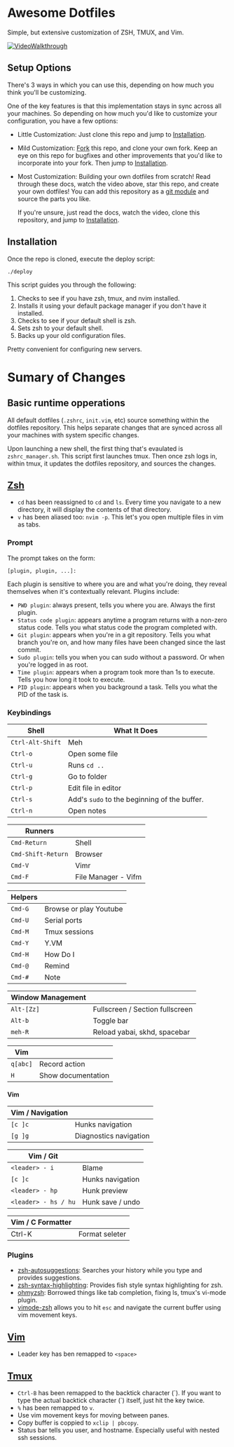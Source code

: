 # Awesome Dotfiles
Simple, but extensive customization of ZSH, TMUX, and Vim.

[![VideoWalkthrough](https://img.youtube.com/vi/UgDz_9i2nwc/0.jpg)](https://www.youtube.com/watch?v=UgDz_9i2nwc)

## Setup Options

There's 3 ways in which you can use this, depending on how much you think you'll be customizing.

One of the key features is that this implementation stays in sync across all your machines. So depending on how much you'd like to customize your configuration, you have a few options:

-   Little Customization: Just clone this repo and jump to [Installation](#installation).
-   Mild Customization: [Fork]() this repo, and clone your own fork. Keep an eye on this repo for bugfixes and other improvements that you'd like to incorporate into your fork. Then jump to [Installation](#installation).
-   Most Customization: Building your own dotfiles from scratch! Read through these docs, watch the video above, star this repo, and create your own dotfiles! You can add this repository as a [git module](https://git-scm.com/book/en/v2/Git-Tools-Submodules) and source the parts you like.

    If you're unsure, just read the docs, watch the video, clone this repository, and jump to [Installation](#installation).

## Installation

Once the repo is cloned, execute the deploy script:

```
./deploy
```

This script guides you through the following:

1. Checks to see if you have zsh, tmux, and nvim installed.
2. Installs it using your default package manager if you don't have it installed.
3. Checks to see if your default shell is zsh.
4. Sets zsh to your default shell.
5. Backs up your old configuration files.

Pretty convenient for configuring new servers.

# Sumary of Changes

## Basic runtime opperations

All default dotfiles (`.zshrc`, `init.vim`, etc) source something within the dotfiles repository. This helps separate changes that are synced across all your machines with system specific changes.

Upon launching a new shell, the first thing that's evaulated is `zshrc_manager.sh`. This script first launches tmux. Then once zsh logs in, within tmux, it updates the dotfiles repository, and sources the changes.

## [Zsh](https://en.wikipedia.org/wiki/Z_shell)

* `cd` has been reassigned to `cd` and `ls`. Every time you navigate to a new directory, it will display the contents of that directory.
* `v` has been aliased too: `nvim -p`. This let's you open multiple files in vim as tabs.

### Prompt

The prompt takes on the form:

```
[plugin, plugin, ...]:
```

Each plugin is sensitive to where you are and what you're doing, they reveal themselves when it's contextually relevant. Plugins include:

* `PWD plugin`: always present, tells you where you are. Always the first plugin.
* `Status code plugin`: appears anytime a program returns with a non-zero status code. Tells you what status code the program completed with.
* `Git plugin`: appears when you're in a git repository. Tells you what branch you're on, and how many files have been changed since the last commit.
* `Sudo plugin`: tells you when you can sudo without a password. Or when you're logged in as root.
* `Time plugin`: appears when a program took more than 1s to execute. Tells you how long it took to execute.
* `PID plugin`: appears when you background a task. Tells you what the PID of the task is.

### Keybindings

| Shell              | What It Does                                               |
| ------------------ | ---------------------------------------------------------- |
| `Ctrl-Alt-Shift`   | Meh                                                        |
| `Ctrl-o`           | Open some file                                             |
| `Ctrl-u`           | Runs `cd ..`                                               |
| `Ctrl-g`           | Go to folder                                               |
| `Ctrl-p`           | Edit file in editor                                        |
| `Ctrl-s`           | Add's `sudo` to the beginning of the buffer.               |
| `Ctrl-n`           | Open notes                                                 |

| Runners             |                                                           |
| --------------------| ----------------------------------------------------------|
| `Cmd-Return`        | Shell                                                     |
| `Cmd-Shift-Return`  | Browser                                                   |
| `Cmd-V`             | Vimr                                                      |
| `Cmd-F`             | File Manager - Vifm                                       |

| Helpers            |                                                            |
| -------------------| ---------------------------------------------------------- |
| `Cmd-G`            | Browse or play Youtube                                     |
| `Cmd-U`            | Serial ports                                               |
| `Cmd-M`            | Tmux sessions                                              |
| `Cmd-Y`            | Y.VM                                                       |
| `Cmd-H`            | How Do I                                                   |
| `Cmd-@`            | Remind                                                     |
| `Cmd-#`            | Note                                                       |

| Window Management  |                                                            |
| -------------------| ---------------------------------------------------------- |
| `Alt-[Zz]`         | Fullscreen / Section fullscreen                            |
| `Alt-b`            | Toggle bar                                                 |
| `meh-R`            | Reload yabai, skhd, spacebar                               |

| Vim                |                                                            |
| -------------------| ---------------------------------------------------------- |
| `q[abc]`           | Record action                                              |
| `H`                | Show documentation                                         |

#### Vim
| Vim / Navigation   |                                                            |
| -------------------| ---------------------------------------------------------- |
| `[c ]c`            | Hunks navigation                                          |
| `[g ]g`            | Diagnostics navigation                                    |

| Vim / Git            |                                                          |
| ---------------------| ---------------------------------------------------------|
| `<leader> - i`       | Blame                                                    |
| `[c ]c`              | Hunks navigation                                         |
| `<leader> - hp`      | Hunk preview                                             |
| `<leader> - hs / hu` | Hunk save / undo                                         |

| Vim / C Formatter  |                                                            |
| -------------------| ---------------------------------------------------------- |
| Ctrl-K             | Format seleter                                             |

### Plugins
* [zsh-autosuggestions](https://github.com/zsh-users/zsh-autosuggestions): Searches your history while you type and provides suggestions.
* [zsh-syntax-highlighting](https://github.com/zsh-users/zsh-syntax-highlighting/tree/ad522a091429ba180c930f84b2a023b40de4dbcc): Provides fish style syntax highlighting for zsh.
* [ohmyzsh](https://github.com/robbyrussell/oh-my-zsh/tree/291e96dcd034750fbe7473482508c08833b168e3): Borrowed things like tab completion, fixing ls, tmux's vi-mode plugin.
* [vimode-zsh](https://github.com/robbyrussell/oh-my-zsh/tree/master/plugins/vi-mode) allows you to hit `esc` and navigate the current buffer using vim movement keys.

## [Vim](<https://en.wikipedia.org/wiki/Vim_(text_editor)>)
* Leader key has ben remapped to `<space>`

## [Tmux](https://en.wikipedia.org/wiki/Tmux)
* `Ctrl-B` has been remapped to the backtick character (&#96;). If you want to type the actual backtick character (&#96;) itself, just hit the key twice.
* `%` has been remapped to `v`.
* Use vim movement keys for moving between panes.
* Copy buffer is coppied to `xclip | pbcopy`.
* Status bar tells you user, and hostname. Especially useful with nested ssh sessions.
